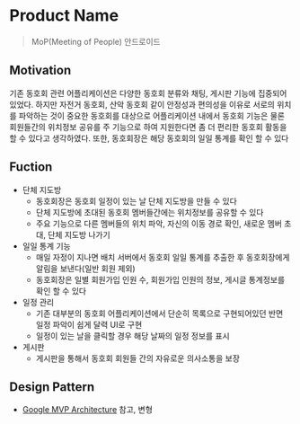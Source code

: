 # Product Name
> MoP(Meeting of People) 안드로이드

## Motivation
기존 동호회 관련 어플리케이션은 다양한 동호회 분류와 채팅, 게시판 기능에 집중되어 있었다. 하지만 자전거 동호회, 산악 동호회 같이 안정성과 편의성을 이유로 
서로의 위치를 파악하는 것이 중요한 동호회를 대상으로 어플리케이션 내에서 동호회 기능은 물론 회원들간의 위치정보 공유를 주 기능으로 하여 지원한다면 좀 더 편리한 동호회 활동을 할 수 있다고 생각하였다. 
또한, 동호회장은 해당 동호회의 일일 통계를 확인 할 수 있다

## Fuction
* 단체 지도방
  + 동호회장은 동호회 일정이 있는 날 단체 지도방을 만들 수 있다
  + 단체 지도방에 초대된 동호회 멤버들간에는 위치정보를 공유할 수 있다
  + 주요 기능으로 다른 멤버들의 위치 파악, 자신의 이동 경로 확인, 새로운 멤버 초대, 단체 지도방 나가기
* 일일 통계 기능
  + 매일 자정이 지나면 배치 서버에서 동호회 일일 통계를 추출한 후 동호회장에게 알림을 보낸다(일반 회원 제외)
  + 동호회장은 일별 회원가입 인원 수, 회원가입 인원의 정보, 게시글 통계정보를 확인 할 수 있다
* 일정 관리
  + 기존 대부분의 동호회 어플리케이션에서 단순히 목록으로 구현되어있던 반면 일정 파악이 쉽게 달력 UI로 구현
  + 일정이 있는 날을 클릭할 경우 해당 날짜의 일정 정보를 표시
* 게시판
  + 게시판을 통해서 동호회 회원들 간의 자유로운 의사소통을 보장

## Design Pattern
* [Google MVP Architecture](https://github.com/googlesamples/android-architecture/tree/todo-mvp/) 참고, 변형

